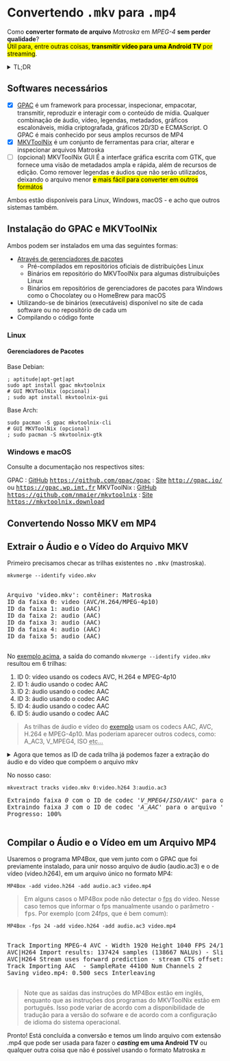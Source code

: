 
# Convertendo <samp>.mkv</samp> para <samp>.mp4</samp>
Como **converter formato de arquivo** *Matroska* em *MPEG-4* **sem perder qualidade**?  
<mark>Útil para, entre outras coisas, **transmitir vídeo para uma Android TV** por streaming</mark>.

<details>
  <summary>TL;DR</summary>
  Usando o GPAC e o MKVToolNix podemos fazer conversões, extrações, compactações e muito mais.<br />
  Aqui, mostro como fazer a conversão de <samp><abbr title="Matroska">MKV</abbr></samp> para <samp><abbr title="MPEG-4" lang="en">MP4</abbr></samp>.
</details>

## Softwares necessários
- [x] [GPAC](http://gpac.io) é um framework para processar, inspecionar, empacotar, transmitir, reproduzir e interagir com o conteúdo de mídia. Qualquer combinação de áudio, vídeo, legendas, metadados, gráficos escalonáveis, mídia criptografada, gráficos 2D/3D e ECMAScript. O GPAC é mais conhecido por seus amplos recursos de MP4
- [x] [MKVToolNix](https://mkvtoolnix.download/) é um conjunto de ferramentas para criar, alterar e inspecionar arquivos Matroska
- [ ] \(opcional) MKVToolNix GUI É a interface gráfica escrita com GTK, que fornece uma visão de metadados ampla e rápida, além de recursos de edição. Como remover legendas e áudios que não serão utilizados, deixando o arquivo menor <mark>e mais fácil para converter em outros formátos</mark>

Ambos estão disponíveis para Linux, Windows, macOS - e acho que outros sistemas também. 

## Instalação do GPAC e MKVToolNix
Ambos podem ser instalados em uma das seguintes formas:
- [Através de gerenciadores de pacotes](#gerenciadores-de-pacotes)
  - Pré-compilados em repositórios oficiais de distribuições Linux
  - Binários em repositório do MKVToolNix para algumas distruibuições Linux
  - Binários em repositórios de gerenciadores de pacotes para Windows como o Chocolatey ou o HomeBrew para macOS
- Utilizando-se de binários (executáveis) disponível no site de cada software ou no repositório de cada um
- Compilando o código fonte


### Linux

#### Gerenciadores de Pacotes

Base Debian:
``` shell
; aptitude|apt-get|apt
sudo apt install gpac mkvtoolnix
# GUI MKVToolNix (opcional)
; sudo apt install mkvtoolnix-gui
```
Base Arch:
``` shell
sudo pacman -S gpac mkvtoolnix-cli
# GUI MKVToolNix (opcional)
; sudo pacman -S mkvtoolnix-gtk
```
### Windows e macOS
Consulte a documentação nos respectivos sites:

GPAC
: [GitHub](https://github.com/gpac/gpac) <kbd>https://github.com/gpac/gpac</kbd>
: [Site](http://gpac.io) <kbd>http://gpac.io/</kbd> ou <kbd>https://gpac.wp.imt.fr</kbd>
MKVToolNix
: [GitHub](https://github.com/nmaier/mkvtoolnix) <kbd>https://github.com/nmaier/mkvtoolnix</kbd>
: [Site](https://mkvtoolnix.download) <kbd>https://mkvtoolnix.download</kbd>


## Convertendo Nosso MKV em MP4

## Extrair o Áudio e o Vídeo do Arquivo MKV

Primeiro precisamos checar as trilhas existentes no <samp>.mkv</samp> (mastroska).
``` shell {#exemplo1}
mkvmerge --identify video.mkv
```
<pre>
<samp>
Arquivo 'video.mkv': contêiner: Matroska  
ID da faixa 0: video (AVC/H.264/MPEG-4p10)  
ID da faixa 1: audio (AAC)  
ID da faixa 2: audio (AAC)  
ID da faixa 3: audio (AAC)  
ID da faixa 4: audio (AAC)  
ID da faixa 5: audio (AAC)
</samp>
</pre>

No [exemplo acima](#exemplo1), a saída do comando <code>mkvmerge --identify video.mkv</code> resultou em 6 trilhas:  
1. ID 0: vídeo usando os codecs AVC, H.264 e MPEG-4p10
2. ID 1: áudio usando o codec AAC
3. ID 2: áudio usando o codec AAC
4. ID 3: áudio usando o codec AAC
5. ID 4: áudio usando o codec AAC
6. ID 5: áudio usando o codec AAC

> As trilhas de áudio e vídeo do [exemplo](#exemplo1) usam os codecs AAC, AVC, H.264 e MPEG-4p10. Mas poderiam aparecer outros codecs, como: A_AC3, V_MPEG4, ISO <abbr lang="latin" title="et cetera">etc...</abbr>

<details>
  <summary>
Agora que temos as ID de cada trilha já podemos fazer a extração do áudio e do vídeo que compõem o arquivo mkv  
  </summary>
  
  <code>mkvextract tracks <var>\<video.mkv\></var> <var>\<ID da trilha de vídeo\></var>:<var>\<nome-do-arquivo-de-trilha-de-video\></var>.<var>\<codec\></var> <var>\<ID da trilha de áudio\></var>:<var>\<nome-do-arquivo-de-trilha-de-audio\></var>.<var>\<codec\></var></code>
</details>

No nosso caso:
```shell
mkvextract tracks video.mkv 0:video.h264 3:audio.ac3
```
<pre>
<samp>Extraindo faixa <var>0</var> com o ID de codec '<var>V_MPEG4/ISO/AVC</var>' para o arquivo '<kbd>video.h264</kbd>'. Formato do contêiner: <var>AVC/H.264</var> elementary stream  
Extraindo faixa <var>3</var> com o ID de codec '<var>A_AAC</var>' para o arquivo '<kbd>audio.ac3</kbd>'. Formato do contêiner: raw <var>AAC</var> file with ADTS headers  
Progresso: 100%
</samp>
</pre>

## Compilar o Áudio e o Vídeo em um **Arquivo MP4**
Usaremos o programa MP4Box, que vem junto com o GPAC que foi previamente instalado, para unir nosso arquivo de áudio (audio.ac3) e o de vídeo (video.h264), em um arquivo único no formato MP4:
```shell
MP4Box -add video.h264 -add audio.ac3 video.mp4
```
> Em alguns casos o MP4Box pode não detectar o <abbr title="Frames per Seconds" lang="en">fps</abbr> do vídeo. Nesse caso temos que informar o fps manualmente usando o parâmetro <kbd>-fps</kbd>. Por exemplo (com 24fps, que é bem comum):
```shell
MP4Box -fps 24 -add video.h264 -add audio.ac3 video.mp4
```
<pre>
<samp>
Track Importing MPEG-4 AVC - Width 1920 Height 1040 FPS 24/1 SAR 1/1
AVC|H264 Import results: 137424 samples (138667 NALUs) - Slices: 1414 I 70966 P 65045 B - 1 SEI - 1240 IDR
AVC|H264 Stream uses forward prediction - stream CTS offset: 4 frames
Track Importing AAC  - SampleRate 44100 Num Channels 2
Saving video.mp4: 0.500 secs Interleaving
</samp>
</pre>

> Note que as saídas das instruções do MP4Box estão em inglês, enquanto que as instruções dos programas do MKVToolNix estão em português. 
Isso pode variar de acordo com a disponibilidade de tradução para a versão do sofware e de acordo com a configuração de idioma do sistema operacional.

Pronto! Está concluída a conversão e temos um lindo arquivo com extensão .mp4 que pode ser usada para fazer o **<i lang="en">casting</i> em uma Android TV** ou qualquer outra coisa que não é possível usando o formato Matroska 🔚
